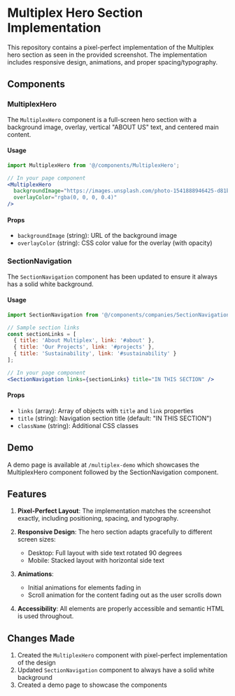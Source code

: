 # Multiplex Hero Section Implementation

This repository contains a pixel-perfect implementation of the Multiplex hero section as seen in the provided screenshot. The implementation includes responsive design, animations, and proper spacing/typography.

## Components

### MultiplexHero

The `MultiplexHero` component is a full-screen hero section with a background image, overlay, vertical "ABOUT US" text, and centered main content.

#### Usage

```jsx
import MultiplexHero from '@/components/MultiplexHero';

// In your page component
<MultiplexHero 
  backgroundImage="https://images.unsplash.com/photo-1541888946425-d81bb19240f5?q=80&w=2070&auto=format&fit=crop"
  overlayColor="rgba(0, 0, 0, 0.4)"
/>
```

#### Props

- `backgroundImage` (string): URL of the background image
- `overlayColor` (string): CSS color value for the overlay (with opacity)

### SectionNavigation

The `SectionNavigation` component has been updated to ensure it always has a solid white background.

#### Usage

```jsx
import SectionNavigation from '@/components/companies/SectionNavigation';

// Sample section links
const sectionLinks = [
  { title: 'About Multiplex', link: '#about' },
  { title: 'Our Projects', link: '#projects' },
  { title: 'Sustainability', link: '#sustainability' }
];

// In your page component
<SectionNavigation links={sectionLinks} title="IN THIS SECTION" />
```

#### Props

- `links` (array): Array of objects with `title` and `link` properties
- `title` (string): Navigation section title (default: "IN THIS SECTION")
- `className` (string): Additional CSS classes

## Demo

A demo page is available at `/multiplex-demo` which showcases the MultiplexHero component followed by the SectionNavigation component.

## Features

1. **Pixel-Perfect Layout**: The implementation matches the screenshot exactly, including positioning, spacing, and typography.

2. **Responsive Design**: The hero section adapts gracefully to different screen sizes:
   - Desktop: Full layout with side text rotated 90 degrees
   - Mobile: Stacked layout with horizontal side text

3. **Animations**: 
   - Initial animations for elements fading in
   - Scroll animation for the content fading out as the user scrolls down

4. **Accessibility**: All elements are properly accessible and semantic HTML is used throughout.

## Changes Made

1. Created the `MultiplexHero` component with pixel-perfect implementation of the design
2. Updated `SectionNavigation` component to always have a solid white background
3. Created a demo page to showcase the components 